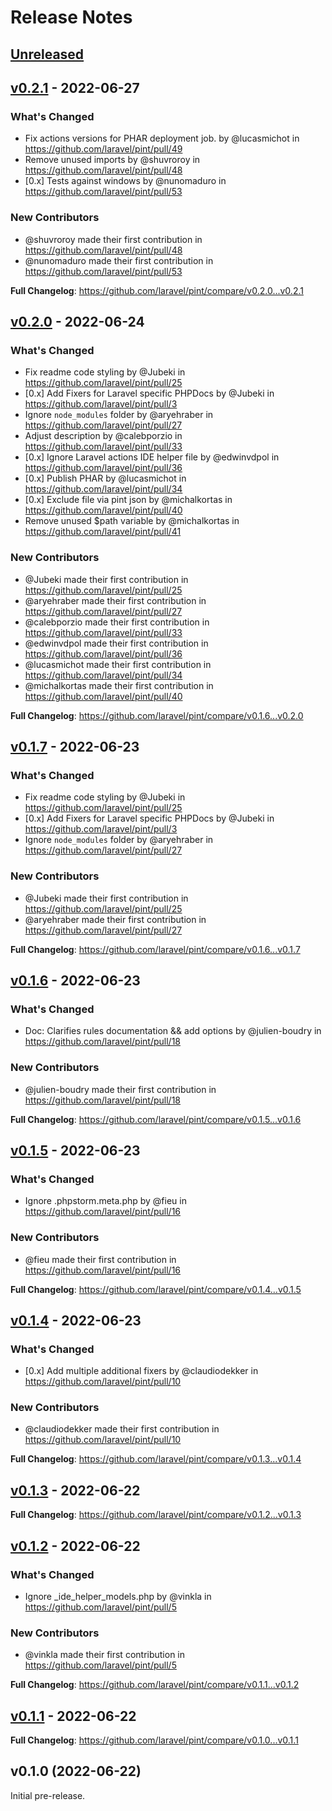 # Release Notes

## [Unreleased](https://github.com/laravel/pint/compare/v0.2.1...main)

## [v0.2.1](https://github.com/laravel/pint/compare/v0.2.0...v0.2.1) - 2022-06-27

### What's Changed

- Fix actions versions for PHAR deployment job. by @lucasmichot in https://github.com/laravel/pint/pull/49
- Remove unused imports by @shuvroroy in https://github.com/laravel/pint/pull/48
- [0.x] Tests against windows by @nunomaduro in https://github.com/laravel/pint/pull/53

### New Contributors

- @shuvroroy made their first contribution in https://github.com/laravel/pint/pull/48
- @nunomaduro made their first contribution in https://github.com/laravel/pint/pull/53

**Full Changelog**: https://github.com/laravel/pint/compare/v0.2.0...v0.2.1

## [v0.2.0](https://github.com/laravel/pint/compare/v0.1.7...v0.2.0) - 2022-06-24

### What's Changed

- Fix readme code styling by @Jubeki in https://github.com/laravel/pint/pull/25
- [0.x] Add Fixers for Laravel specific PHPDocs by @Jubeki in https://github.com/laravel/pint/pull/3
- Ignore `node_modules` folder by @aryehraber in https://github.com/laravel/pint/pull/27
- Adjust description by @calebporzio in https://github.com/laravel/pint/pull/33
- [0.x] Ignore Laravel actions IDE helper file by @edwinvdpol in https://github.com/laravel/pint/pull/36
- [0.x] Publish PHAR by @lucasmichot in https://github.com/laravel/pint/pull/34
- [0.x] Exclude file via pint json by @michalkortas in https://github.com/laravel/pint/pull/40
- Remove unused $path variable by @michalkortas in https://github.com/laravel/pint/pull/41

### New Contributors

- @Jubeki made their first contribution in https://github.com/laravel/pint/pull/25
- @aryehraber made their first contribution in https://github.com/laravel/pint/pull/27
- @calebporzio made their first contribution in https://github.com/laravel/pint/pull/33
- @edwinvdpol made their first contribution in https://github.com/laravel/pint/pull/36
- @lucasmichot made their first contribution in https://github.com/laravel/pint/pull/34
- @michalkortas made their first contribution in https://github.com/laravel/pint/pull/40

**Full Changelog**: https://github.com/laravel/pint/compare/v0.1.6...v0.2.0

## [v0.1.7](https://github.com/laravel/pint/compare/v0.1.6...v0.1.7) - 2022-06-23

### What's Changed

- Fix readme code styling by @Jubeki in https://github.com/laravel/pint/pull/25
- [0.x] Add Fixers for Laravel specific PHPDocs by @Jubeki in https://github.com/laravel/pint/pull/3
- Ignore `node_modules` folder by @aryehraber in https://github.com/laravel/pint/pull/27

### New Contributors

- @Jubeki made their first contribution in https://github.com/laravel/pint/pull/25
- @aryehraber made their first contribution in https://github.com/laravel/pint/pull/27

**Full Changelog**: https://github.com/laravel/pint/compare/v0.1.6...v0.1.7

## [v0.1.6](https://github.com/laravel/pint/compare/v0.1.5...v0.1.6) - 2022-06-23

### What's Changed

- Doc: Clarifies rules documentation && add options by @julien-boudry in https://github.com/laravel/pint/pull/18

### New Contributors

- @julien-boudry made their first contribution in https://github.com/laravel/pint/pull/18

**Full Changelog**: https://github.com/laravel/pint/compare/v0.1.5...v0.1.6

## [v0.1.5](https://github.com/laravel/pint/compare/v0.1.4...v0.1.5) - 2022-06-23

### What's Changed

- Ignore .phpstorm.meta.php by @fieu in https://github.com/laravel/pint/pull/16

### New Contributors

- @fieu made their first contribution in https://github.com/laravel/pint/pull/16

**Full Changelog**: https://github.com/laravel/pint/compare/v0.1.4...v0.1.5

## [v0.1.4](https://github.com/laravel/pint/compare/v0.1.3...v0.1.4) - 2022-06-23

### What's Changed

- [0.x] Add multiple additional fixers by @claudiodekker in https://github.com/laravel/pint/pull/10

### New Contributors

- @claudiodekker made their first contribution in https://github.com/laravel/pint/pull/10

**Full Changelog**: https://github.com/laravel/pint/compare/v0.1.3...v0.1.4

## [v0.1.3](https://github.com/laravel/pint/compare/v0.1.2...v0.1.3) - 2022-06-22

**Full Changelog**: https://github.com/laravel/pint/compare/v0.1.2...v0.1.3

## [v0.1.2](https://github.com/laravel/pint/compare/v0.1.1...v0.1.2) - 2022-06-22

### What's Changed

- Ignore _ide_helper_models.php by @vinkla in https://github.com/laravel/pint/pull/5

### New Contributors

- @vinkla made their first contribution in https://github.com/laravel/pint/pull/5

**Full Changelog**: https://github.com/laravel/pint/compare/v0.1.1...v0.1.2

## [v0.1.1](https://github.com/laravel/pint/compare/v0.1.0...v0.1.1) - 2022-06-22

**Full Changelog**: https://github.com/laravel/pint/compare/v0.1.0...v0.1.1

## v0.1.0 (2022-06-22)

Initial pre-release.
